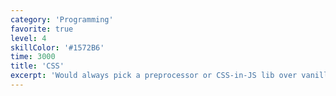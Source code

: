 ```yaml
---
category: 'Programming'
favorite: true
level: 4
skillColor: '#1572B6'
time: 3000
title: 'CSS'
excerpt: 'Would always pick a preprocessor or CSS-in-JS lib over vanilla if possible. Big fan of CSS Variables and the Grid spec.'
---
```

